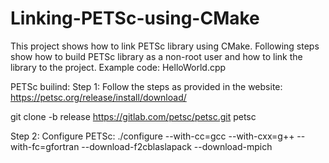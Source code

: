 # Linking-PETSc-using-CMake
This project shows how to link PETSc library using CMake. Following steps show how to build PETSc library as a non-root user and how to link the library to the project. 
Example code: HelloWorld.cpp

PETSc builind:
Step 1: Follow the steps as provided in the website:
https://petsc.org/release/install/download/

git clone -b release https://gitlab.com/petsc/petsc.git petsc

Step 2: Configure PETSc:
./configure --with-cc=gcc --with-cxx=g++ --with-fc=gfortran --download-f2cblaslapack --download-mpich





